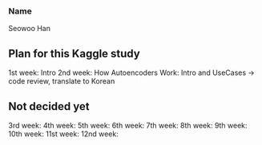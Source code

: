 ### Name
Seowoo Han

## Plan for this Kaggle study
1st week: Intro
2nd week: How Autoencoders Work: Intro and UseCases -> code review, translate to Korean

## Not decided yet
3rd week: 
4th week:
5th week:
6th week:
7th week:
8th week:
9th week:
10th week:
11st week:
12nd week:
